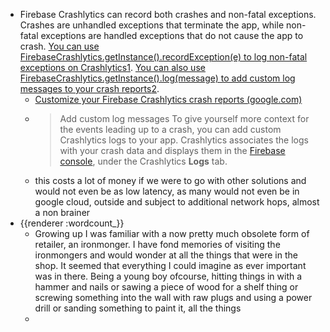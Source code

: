 - Firebase Crashlytics can record both crashes and non-fatal exceptions. Crashes are unhandled exceptions that terminate the app, while non-fatal exceptions are handled exceptions that do not cause the app to crash. [You can use FirebaseCrashlytics.getInstance().recordException(e) to log non-fatal exceptions on Crashlytics](https://stackoverflow.com/questions/43092383/log-non-fatal-errors-on-crashlytics)[1](https://stackoverflow.com/questions/43092383/log-non-fatal-errors-on-crashlytics). [You can also use FirebaseCrashlytics.getInstance().log(message) to add custom log messages to your crash reports](https://firebase.google.com/docs/crashlytics/customize-crash-reports)[2](https://firebase.google.com/docs/crashlytics/customize-crash-reports).
	- [Customize your Firebase Crashlytics crash reports (google.com)](https://firebase.google.com/docs/crashlytics/customize-crash-reports?platform=flutter)
	- > Add custom log messages
	  To give yourself more context for the events leading up to a crash, you can add custom Crashlytics logs to your app. Crashlytics associates the logs with your crash data and displays them in the [Firebase console](https://console.firebase.google.com/project/_/crashlytics), under the Crashlytics **Logs** tab.
	- this costs a lot of money if we were to go with other solutions and would not even be as low latency, as many would not even be in google cloud, outside and subject to additional network hops, almost a non brainer
- {{renderer :wordcount_}}
	- Growing up I was familiar with a now pretty much obsolete form of retailer, an ironmonger. I have fond memories of visiting the ironmongers and would wonder at all the things that were in the shop. It seemed that everything I could imagine as ever important was in there. Being a young boy ofcourse, hitting things in with a hammer and nails or sawing a piece of wood for a shelf thing or screwing something into the wall with raw plugs and using a power drill or sanding something to paint it, all the things
	-